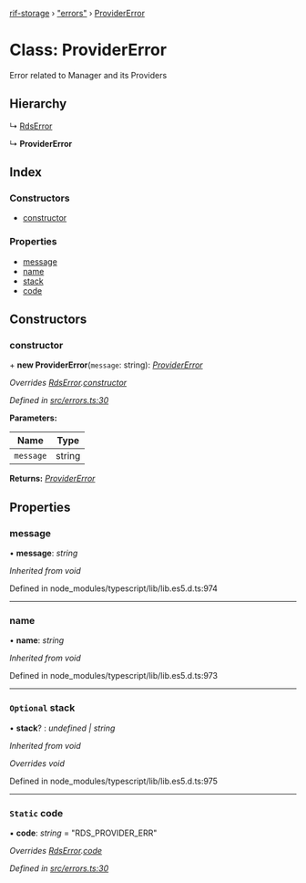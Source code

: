 [rif-storage](../README.md) › ["errors"](../modules/_errors_.md) › [ProviderError](_errors_.providererror.md)

# Class: ProviderError

Error related to Manager and its Providers

## Hierarchy

  ↳ [RdsError](_errors_.rdserror.md)

  ↳ **ProviderError**

## Index

### Constructors

* [constructor](_errors_.providererror.md#constructor)

### Properties

* [message](_errors_.providererror.md#message)
* [name](_errors_.providererror.md#name)
* [stack](_errors_.providererror.md#optional-stack)
* [code](_errors_.providererror.md#static-code)

## Constructors

###  constructor

\+ **new ProviderError**(`message`: string): *[ProviderError](_errors_.providererror.md)*

*Overrides [RdsError](_errors_.rdserror.md).[constructor](_errors_.rdserror.md#constructor)*

*Defined in [src/errors.ts:30](https://github.com/rsksmart/rds-libjs/blob/1cdc7dd/src/errors.ts#L30)*

**Parameters:**

Name | Type |
------ | ------ |
`message` | string |

**Returns:** *[ProviderError](_errors_.providererror.md)*

## Properties

###  message

• **message**: *string*

*Inherited from void*

Defined in node_modules/typescript/lib/lib.es5.d.ts:974

___

###  name

• **name**: *string*

*Inherited from void*

Defined in node_modules/typescript/lib/lib.es5.d.ts:973

___

### `Optional` stack

• **stack**? : *undefined | string*

*Inherited from void*

*Overrides void*

Defined in node_modules/typescript/lib/lib.es5.d.ts:975

___

### `Static` code

▪ **code**: *string* = "RDS_PROVIDER_ERR"

*Overrides [RdsError](_errors_.rdserror.md).[code](_errors_.rdserror.md#static-code)*

*Defined in [src/errors.ts:30](https://github.com/rsksmart/rds-libjs/blob/1cdc7dd/src/errors.ts#L30)*
